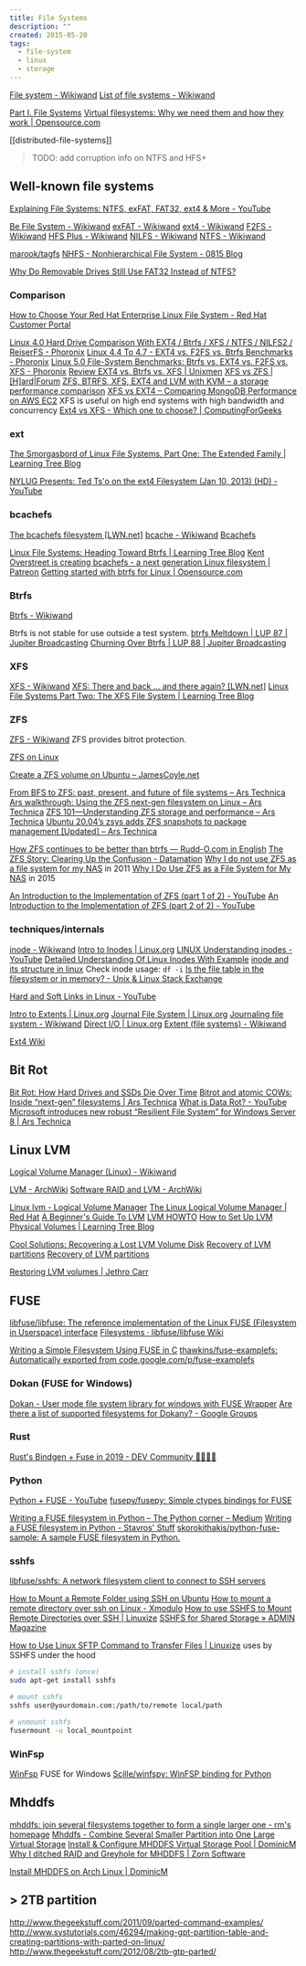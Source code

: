 ```yaml
---
title: File Systems
description: ""
created: 2015-05-20
tags:
  - file-system
  - linux
  - storage
---
```


[File system - Wikiwand](http://www.wikiwand.com/en/File_system)
[List of file systems - Wikiwand](https://www.wikiwand.com/en/List_of_file_systems)

[Part I. File Systems](https://access.redhat.com/documentation/en-US/Red_Hat_Enterprise_Linux/7/html/Storage_Administration_Guide/part-file-systems.html)
[Virtual filesystems: Why we need them and how they work | Opensource.com](https://opensource.com/article/19/3/virtual-filesystems-linux)

[[distributed-file-systems]]

> TODO: add corruption info on NTFS and HFS+

## Well-known file systems

[Explaining File Systems: NTFS, exFAT, FAT32, ext4 & More - YouTube](https://www.youtube.com/watch?v=_h30HBYxtws)

[Be File System - Wikiwand](http://www.wikiwand.com/en/Be_File_System)
[exFAT - Wikiwand](http://www.wikiwand.com/en/ExFAT)
[ext4 - Wikiwand](http://www.wikiwand.com/en/Ext4)
[F2FS - Wikiwand](http://www.wikiwand.com/en/F2FS)
[HFS Plus - Wikiwand](http://www.wikiwand.com/en/HFS_Plus)
[NILFS - Wikiwand](http://www.wikiwand.com/en/NILFS)
[NTFS - Wikiwand](http://www.wikiwand.com/en/NTFS)

[marook/tagfs](https://github.com/marook/tagfs)
[NHFS - Nonhierarchical File System - 0815 Blog](https://rffr.de/nhfs-nonhierarchical-file-system/)

[Why Do Removable Drives Still Use FAT32 Instead of NTFS?](https://www.howtogeek.com/177529/htg-explains-why-are-removable-drives-still-using-fat32-instead-of-ntfs/)

### Comparison

[How to Choose Your Red Hat Enterprise Linux File System - Red Hat Customer Portal](https://access.redhat.com/articles/3129891)

[Linux 4.0 Hard Drive Comparison With EXT4 / Btrfs / XFS / NTFS / NILFS2 / ReiserFS - Phoronix](http://www.phoronix.com/scan.php?page=article&item=linux-40-hdd&num=1)
[Linux 4.4 To 4.7 - EXT4 vs. F2FS vs. Btrfs Benchmarks - Phoronix](http://www.phoronix.com/scan.php?page=article&item=linux-44-47-fs&num=1)
[Linux 5.0 File-System Benchmarks: Btrfs vs. EXT4 vs. F2FS vs. XFS - Phoronix](https://www.phoronix.com/scan.php?page=article&item=linux-50-filesystems&num=1)
[Review EXT4 vs. Btrfs vs. XFS | Unixmen](http://www.unixmen.com/review-ext4-vs-btrfs-vs-xfs/)
[XFS vs ZFS | [H]ard|Forum](https://hardforum.com/threads/xfs-vs-zfs.1593111/)
[ZFS, BTRFS, XFS, EXT4 and LVM with KVM – a storage performance comparison](http://www.ilsistemista.net/index.php/virtualization/47-zfs-btrfs-xfs-ext4-and-lvm-with-kvm-a-storage-performance-comparison.html)
[XFS vs EXT4 – Comparing MongoDB Performance on AWS EC2](https://scalegrid.io/blog/xfs-vs-ext4-comparing-mongodb-performance-on-aws-ec2/) XFS is useful on high end systems with high bandwidth and concurrency
[Ext4 vs XFS - Which one to choose? | ComputingForGeeks](https://computingforgeeks.com/ext4-vs-xfs-complete-comparison/)

### ext

[The Smorgasbord of Linux File Systems, Part One: The Extended Family | Learning Tree Blog](https://blog.learningtree.com/the-smorgasbord-of-linux-file-systems-part-one-the-extended-family/)

[NYLUG Presents: Ted Ts'o on the ext4 Filesystem (Jan 10, 2013) (HD) - YouTube](https://www.youtube.com/watch?v=2mYDFr5T4tY)

### bcachefs

[The bcachefs filesystem [LWN.net]](https://lwn.net/Articles/655366/)
[bcache - Wikiwand](https://www.wikiwand.com/en/Bcache)
[Bcachefs](https://bcache.evilpiepirate.org/Bcachefs/)

[Linux File Systems: Heading Toward Btrfs | Learning Tree Blog](https://blog.learningtree.com/linux-file-systems-heading-toward-btrfs/)
[Kent Overstreet is creating bcachefs - a next generation Linux filesystem | Patreon](https://www.patreon.com/bcachefs)
[Getting started with btrfs for Linux | Opensource.com](https://opensource.com/article/20/11/btrfs-linux)

### Btrfs

[Btrfs - Wikiwand](http://www.wikiwand.com/en/Btrfs)

Btrfs is not stable for use outside a test system.
[btrfs Meltdown | LUP 87 | Jupiter Broadcasting](http://www.jupiterbroadcasting.com/80097/btrfs-meltdown-lup-87/)
[Churning Over Btrfs | LUP 88 | Jupiter Broadcasting](http://www.jupiterbroadcasting.com/80442/churning-over-btrfs-lup-88/)

### XFS

[XFS - Wikiwand](http://www.wikiwand.com/en/XFS)
[XFS: There and back ... and there again? [LWN.net]](http://lwn.net/Articles/638546/)
[Linux File Systems Part Two: The XFS File System | Learning Tree Blog](https://blog.learningtree.com/linux-file-systems-part-two-the-xfs-file-system/)

### ZFS

[ZFS - Wikiwand](http://www.wikiwand.com/en/ZFS)
ZFS provides bitrot protection.

[ZFS on Linux](http://zfsonlinux.org/)

[Create a ZFS volume on Ubuntu – JamesCoyle.net](http://www.jamescoyle.net/how-to/478-create-a-zfs-volume-on-ubuntu)

[From BFS to ZFS: past, present, and future of file systems – Ars Technica](https://arstechnica.com/gadgets/2008/03/past-present-future-file-systems/?amp=1)
[Ars walkthrough: Using the ZFS next-gen filesystem on Linux – Ars Technica](https://arstechnica.com/information-technology/2014/02/ars-walkthrough-using-the-zfs-next-gen-filesystem-on-linux/?amp=1)
[ZFS 101—Understanding ZFS storage and performance – Ars Technica](https://arstechnica.com/information-technology/2020/05/zfs-101-understanding-zfs-storage-and-performance/?amp=1)
[Ubuntu 20.04’s zsys adds ZFS snapshots to package management [Updated] – Ars Technica](https://arstechnica.com/gadgets/2020/03/ubuntu-20-04s-zsys-adds-zfs-snapshots-to-package-management/?amp=1)

[How ZFS continues to be better than btrfs — Rudd-O.com in English](https://rudd-o.com/linux-and-free-software/ways-in-which-zfs-is-better-than-btrfs)
[The ZFS Story: Clearing Up the Confusion - Datamation](http://www.datamation.com/data-center/the-zfs-story-clearing-up-the-confusion-1.html)
[Why I do not use ZFS as a file system for my NAS](http://louwrentius.com/why-i-do-not-use-zfs-as-a-file-system-for-my-nas.html) in 2011
[Why I Do Use ZFS as a File System for My NAS](http://louwrentius.com/why-i-do-use-zfs-as-a-file-system-for-my-nas.html) in 2015

[An Introduction to the Implementation of ZFS (part 1 of 2) - YouTube](https://www.youtube.com/watch?v=UP_JfUUmDZo)
[An Introduction to the Implementation of ZFS (part 2 of 2) - YouTube](https://www.youtube.com/watch?v=l-RCLgLxuSc)

### techniques/internals

[inode - Wikiwand](https://www.wikiwand.com/en/Inode)
[Intro to Inodes | Linux.org](http://www.linux.org/threads/intro-to-inodes.4130/)
[LINUX Understanding inodes - YouTube](https://www.youtube.com/watch?v=_6VJ8WfWI4k)
[Detailed Understanding Of Linux Inodes With Example](https://linoxide.com/linux-command/linux-inode/)
[inode and its structure in linux](https://www.slashroot.in/inode-and-its-structure-linux)
Check inode usage: `df -i`
[Is the file table in the filesystem or in memory? - Unix & Linux Stack Exchange](https://unix.stackexchange.com/questions/21325/is-the-file-table-in-the-filesystem-or-in-memory)

[Hard and Soft Links in Linux - YouTube](https://www.youtube.com/watch?v=kYonC93SvpE)

[Intro to Extents | Linux.org](http://www.linux.org/threads/intro-to-extents.4131/)
[Journal File System | Linux.org](http://www.linux.org/threads/journal-file-system.4136/)
[Journaling file system - Wikiwand](http://www.wikiwand.com/en/Journaling_file_system)
[Direct I/O | Linux.org](http://www.linux.org/threads/direct-i-o.4230/)
[Extent (file systems) - Wikiwand](https://www.wikiwand.com/en/Extent_%28file_systems%29)

[Ext4 Wiki](https://ext4.wiki.kernel.org/index.php/Main_Page)

## Bit Rot

[Bit Rot: How Hard Drives and SSDs Die Over Time](https://www.howtogeek.com/660727/bit-rot-how-hard-drives-and-ssds-die-over-time/amp/)
[Bitrot and atomic COWs: Inside “next-gen” filesystems | Ars Technica](http://arstechnica.com/information-technology/2014/01/bitrot-and-atomic-cows-inside-next-gen-filesystems/)
[What is Data Rot? - YouTube](https://www.youtube.com/watch?v=Ie9qomn3_3U)
[Microsoft introduces new robust “Resilient File System” for Windows Server 8 | Ars Technica](http://arstechnica.com/information-technology/2012/01/microsoft-introduces-new-robust-resilient-file-system-for-windows-server-8/)

## Linux LVM

[Logical Volume Manager (Linux) - Wikiwand](https://www.wikiwand.com/en/Logical_Volume_Manager_%28Linux%29)

[LVM - ArchWiki](https://wiki.archlinux.org/title/LVM)
[Software RAID and LVM - ArchWiki](https://wiki.archlinux.org/title/Software_RAID_and_LVM)

[Linux lvm - Logical Volume Manager](https://linuxconfig.org/linux-lvm-logical-volume-manager)
[The Linux Logical Volume Manager | Red Hat](https://www.redhat.com/magazine/009jul05/features/lvm2/)
[A Beginner's Guide To LVM](https://www.howtoforge.com/linux_lvm)
[LVM HOWTO](http://www.tldp.org/HOWTO/LVM-HOWTO/)
[How to Set Up LVM Physical Volumes | Learning Tree Blog](https://blog.learningtree.com/set-lvm-physical-volumes/)

[Cool Solutions: Recovering a Lost LVM Volume Disk](https://www.novell.com/coolsolutions/appnote/19386.html)
[Recovery of LVM partitions](http://www.softpanorama.org/Commercial_linuxes/LVM/recovery_of_lvm_partitions.shtml)
[Recovery of LVM partitions](http://www.softpanorama.org/Commercial_linuxes/LVM/recovery_of_lvm_partitions.shtml)

[Restoring LVM volumes | Jethro Carr](https://www.jethrocarr.com/2013/11/23/restoring-lvm-volumes/)

## FUSE

[libfuse/libfuse: The reference implementation of the Linux FUSE (Filesystem in Userspace) interface](https://github.com/libfuse/libfuse)
[Filesystems · libfuse/libfuse Wiki](https://github.com/libfuse/libfuse/wiki/Filesystems)

[Writing a Simple Filesystem Using FUSE in C](http://www.maastaar.net/fuse/linux/filesystem/c/2016/05/21/writing-a-simple-filesystem-using-fuse/)
[thawkins/fuse-examplefs: Automatically exported from code.google.com/p/fuse-examplefs](https://github.com/thawkins/fuse-examplefs)

### Dokan (FUSE for Windows)

[Dokan - User mode file system library for windows with FUSE Wrapper](https://dokan-dev.github.io/)
[Are there a list of supported filesystems for Dokany? - Google Groups](https://groups.google.com/forum/#!topic/dokan/L0j8hOubT1Y)

### Rust

[Rust's Bindgen + Fuse in 2019 - DEV Community 👩‍💻👨‍💻](https://dev.to/kdrakon/rust-s-bindgen-fuse-in-2019-2e8l)

### Python

[Python + FUSE - YouTube](https://www.youtube.com/watch?v=DpvdOuTzOU0)
[fusepy/fusepy: Simple ctypes bindings for FUSE](https://github.com/fusepy/fusepy)

[Writing a FUSE filesystem in Python – The Python corner – Medium](https://medium.com/the-python-corner/writing-a-fuse-filesystem-in-python-5e0f2de3a813)
[Writing a FUSE filesystem in Python - Stavros' Stuff](https://www.stavros.io/posts/python-fuse-filesystem/)
[skorokithakis/python-fuse-sample: A sample FUSE filesystem in Python.](https://github.com/skorokithakis/python-fuse-sample)

### sshfs

[libfuse/sshfs: A network filesystem client to connect to SSH servers](https://github.com/libfuse/sshfs)

[How to Mount a Remote Folder using SSH on Ubuntu](http://www.howtogeek.com/howto/ubuntu/how-to-mount-a-remote-folder-using-ssh-on-ubuntu/)
[How to mount a remote directory over ssh on Linux - Xmodulo](http://xmodulo.com/how-to-mount-remote-directory-over-ssh-on-linux.html)
[How to use SSHFS to Mount Remote Directories over SSH | Linuxize](https://linuxize.com/post/how-to-use-sshfs-to-mount-remote-directories-over-ssh/)
[SSHFS for Shared Storage » ADMIN Magazine](https://www.admin-magazine.com/HPC/Articles/SSHFS-for-Shared-Storage)

[How to Use Linux SFTP Command to Transfer Files | Linuxize](https://linuxize.com/post/how-to-use-linux-sftp-command-to-transfer-files/) uses by SSHFS under the hood

```sh
# install sshfs (once)
sudo apt-get install sshfs

# mount sshfs
sshfs user@yourdomain.com:/path/to/remote local/path

# unmount sshfs
fusermount -u local_mountpoint
```

### WinFsp

[WinFsp](https://winfsp.dev/) FUSE for Windows
[Scille/winfspy: WinFSP binding for Python](https://github.com/scille/winfspy)

## Mhddfs

[mhddfs: join several filesystems together to form a single larger one - rm's homepage](https://romanrm.net/mhddfs)
[Mhddfs - Combine Several Smaller Partition into One Large Virtual Storage](http://www.tecmint.com/combine-partitions-into-one-in-linux-using-mhddfs/)
[Install & Configure MHDDFS Virtual Storage Pool | DominicM](http://dominicm.com/install-and-configure-mhddfs-virtual-storage-pool/)
[Why I ditched RAID and Greyhole for MHDDFS | Zorn Software](http://zornsoftware.codenature.info/blog/why-i-ditched-raid-and-greyhole-for-mhddfs.html)

[Install MHDDFS on Arch Linux | DominicM](http://dominicm.com/install-configure-mhddfs-on-arch-linux/)

## > 2TB partition

http://www.thegeekstuff.com/2011/09/parted-command-examples/
http://www.systutorials.com/46294/making-gpt-partition-table-and-creating-partitions-with-parted-on-linux/
http://www.thegeekstuff.com/2012/08/2tb-gtp-parted/
